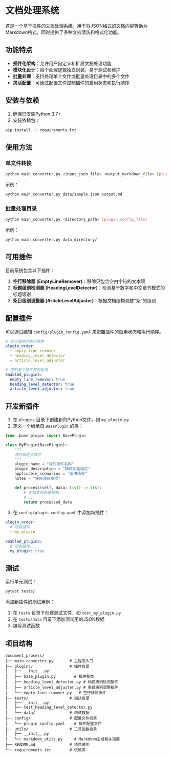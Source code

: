 # 文档处理系统

这是一个基于插件的文档处理系统，用于将JSON格式的文档内容转换为Markdown格式，同时提供了多种文档清洗和格式化功能。

## 功能特点

- **插件化架构**：允许用户自定义和扩展文档处理功能
- **模块化设计**：每个处理逻辑独立封装，易于测试和维护
- **批量处理**：支持处理单个文件或批量处理目录中的多个文件
- **灵活配置**：可通过配置文件控制插件的启用状态和执行顺序

## 安装与依赖

1. 确保已安装Python 3.7+
2. 安装依赖包：

```bash
pip install -r requirements.txt
```

## 使用方法

### 单文件转换

```bash
python main_converter.py <input_json_file> <output_markdown_file> [plugin_config_file]
```

示例：
```bash
python main_converter.py data/sample.json output.md
```

### 批量处理目录

```bash
python main_converter.py <directory_path> [plugin_config_file]
```

示例：
```bash
python main_converter.py data_directory/
```

## 可用插件

目前系统包含以下插件：

1. **空行移除器 (EmptyLineRemover)**：移除只包含空白字符的文本项
2. **标题级别检测器 (HeadingLevelDetector)**：检测基于数字和中文章节模式的标题级别
3. **条目级别调整器 (ArticleLevelAdjuster)**：根据文档结构调整"条"的级别

## 配置插件

可以通过编辑 `config/plugin_config.yaml` 来配置插件的启用状态和执行顺序。

```yaml
# 定义插件的执行顺序
plugin_order:
  - empty_line_remover
  - heading_level_detector
  - article_level_adjuster

# 控制每个插件是否启用
enabled_plugins:
  empty_line_remover: true
  heading_level_detector: true
  article_level_adjuster: true
```

## 开发新插件

1. 在 `plugins` 目录下创建新的Python文件，如 `my_plugin.py`
2. 定义一个继承自 `BasePlugin` 的类：

```python
from .base_plugin import BasePlugin

class MyPlugin(BasePlugin):
    """
    我的自定义插件
    """
    plugin_name = "我的插件名称"
    plugin_description = "插件功能描述"
    applicable_scenarios = "适用场景"
    notes = "使用注意事项"

    def process(self, data: list) -> list:
        # 实现文档处理逻辑
        # ...
        return processed_data
```

3. 在 `config/plugin_config.yaml` 中添加新插件：

```yaml
plugin_order:
  # 现有插件...
  - my_plugin
  
enabled_plugins:
  # 现有插件...
  my_plugin: true
```

## 测试

运行单元测试：

```bash
pytest tests/
```

添加新插件的测试用例：

1. 在 `tests` 目录下创建测试文件，如 `test_my_plugin.py`
2. 在 `tests/data` 目录下添加测试用的JSON数据
3. 编写测试函数

## 项目结构

```
document_process/
├── main_converter.py       # 主程序入口
├── plugins/                # 插件目录
│   ├── __init__.py
│   ├── base_plugin.py        # 插件基类
│   ├── heading_level_detector.py # 标题级别检测插件
│   ├── article_level_adjuster.py # 条目级别调整插件
│   └── empty_line_remover.py   # 空行移除插件
├── tests/                  # 测试目录
│   ├── __init__.py
│   ├── test_heading_level_detector.py
│   └── data/               # 测试数据
├── config/                 # 配置文件目录
│   └── plugin_config.yaml    # 插件配置文件
├── utils/                  # 工具函数目录
│   ├── __init__.py
│   └── markdown_utils.py     # Markdown生成相关函数
├── README.md               # 项目说明
└── requirements.txt        # 依赖库
``` 
